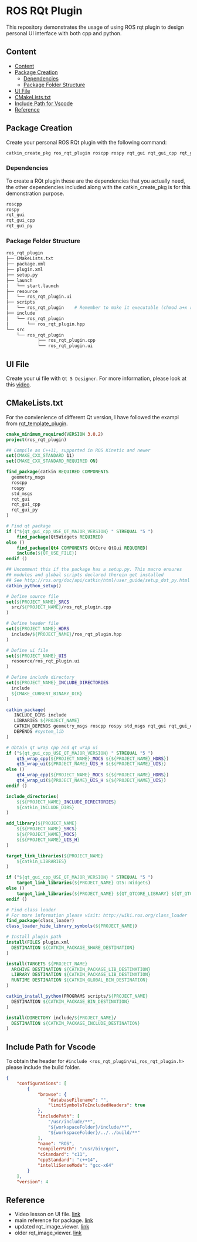 # ROS RQt Plugin

This repository demonstrates the usage of using ROS rqt plugin to design personal UI interface with both cpp and python.

## Content
- [Content](#Content)
- [Package Creation](#Package-Creation)
  - [Dependencies](#Dependencies)
  - [Package Folder Structure](#Package-Folder-Structure)
- [UI File](#UI-File)
- [CMakeLists.txt](#CMakeListstxt)
- [Include Path for Vscode](#Include-Path-for-Vscode)
- [Reference](#Reference)

## Package Creation

Create your personal ROS RQt plugin with the following command:
```bash
catkin_create_pkg ros_rqt_plugin roscpp rospy rqt_gui rqt_gui_cpp rqt_gui_py std_msgs 
```
### Dependencies

To create a RQt plugin these are the dependencies that you actually need, the other dependencies included along with the catkin_create_pkg is for this demonstration purpose.  
```bash
roscpp
rospy
rqt_gui
rqt_gui_cpp
rqt_gui_py
```

### Package Folder Structure
```bash
ros_rqt_plugin
├── CMakeLists.txt
├── package.xml
├── plugin.xml
├── setup.py
├── launch
│   └── start.launch
├── resource
│   └── ros_rqt_plugin.ui
├── scripts
│   └── ros_rqt_plugin    # Remember to make it executable (chmod a+x ros_rqt_plugin)
├── include
│   └── ros_rqt_plugin
│       └── ros_rqt_plugin.hpp
└── src
    └── ros_rqt_plugin
            ├── ros_rqt_plugin.cpp
            └── ros_rqt_plugin.ui
```
## UI File

Create your ui file with `Qt 5 Designer`.
For more information, please look at this [video](https://www.youtube.com/watch?v=2mIyZX6x-S0).

## CMakeLists.txt

For the convienience of different Qt version, I have followed the exampl from [rqt_template_plugin](https://github.com/marco-tranzatto/rqt_template_plugin).

```cmake
cmake_minimum_required(VERSION 3.0.2)
project(ros_rqt_plugin)

## Compile as C++11, supported in ROS Kinetic and newer
set(CMAKE_CXX_STANDARD 11)
set(CMAKE_CXX_STANDARD_REQUIRED ON)

find_package(catkin REQUIRED COMPONENTS
  geometry_msgs
  roscpp
  rospy
  std_msgs
  rqt_gui
  rqt_gui_cpp
  rqt_gui_py
)

# Find qt package
if ("${qt_gui_cpp_USE_QT_MAJOR_VERSION} " STREQUAL "5 ")
    find_package(Qt5Widgets REQUIRED)
else ()
    find_package(Qt4 COMPONENTS QtCore QtGui REQUIRED)
    include(${QT_USE_FILE})
endif ()

## Uncomment this if the package has a setup.py. This macro ensures
## modules and global scripts declared therein get installed
## See http://ros.org/doc/api/catkin/html/user_guide/setup_dot_py.html
catkin_python_setup()

# Define source file
set(${PROJECT_NAME}_SRCS
  src/${PROJECT_NAME}/ros_rqt_plugin.cpp
)

# Define header file
set(${PROJECT_NAME}_HDRS
  include/${PROJECT_NAME}/ros_rqt_plugin.hpp
)

# Define ui file
set(${PROJECT_NAME}_UIS
  resource/ros_rqt_plugin.ui
)

# Define include directory
set(${PROJECT_NAME}_INCLUDE_DIRECTORIES
  include
  ${CMAKE_CURRENT_BINARY_DIR}
)

catkin_package(
   INCLUDE_DIRS include
   LIBRARIES ${PROJECT_NAME}
   CATKIN_DEPENDS geometry_msgs roscpp rospy std_msgs rqt_gui rqt_gui_cpp rqt_gui_py
   DEPENDS #system_lib
)

# Obtain qt wrap cpp and qt wrap ui
if ("${qt_gui_cpp_USE_QT_MAJOR_VERSION} " STREQUAL "5 ")
    qt5_wrap_cpp(${PROJECT_NAME}_MOCS ${${PROJECT_NAME}_HDRS})
    qt5_wrap_ui(${PROJECT_NAME}_UIS_H ${${PROJECT_NAME}_UIS})
else ()
    qt4_wrap_cpp(${PROJECT_NAME}_MOCS ${${PROJECT_NAME}_HDRS})
    qt4_wrap_ui(${PROJECT_NAME}_UIS_H ${${PROJECT_NAME}_UIS})
endif ()

include_directories(
    ${${PROJECT_NAME}_INCLUDE_DIRECTORIES}
    ${catkin_INCLUDE_DIRS}
)

add_library(${PROJECT_NAME}
    ${${PROJECT_NAME}_SRCS}
    ${${PROJECT_NAME}_MOCS}
    ${${PROJECT_NAME}_UIS_H}
)

target_link_libraries(${PROJECT_NAME}
    ${catkin_LIBRARIES}
)

if ("${qt_gui_cpp_USE_QT_MAJOR_VERSION} " STREQUAL "5 ")
    target_link_libraries(${PROJECT_NAME} Qt5::Widgets)
else ()
    target_link_libraries(${PROJECT_NAME} ${QT_QTCORE_LIBRARY} ${QT_QTGUI_LIBRARY})
endif ()

# Find class loader
# For more information please visit: http://wiki.ros.org/class_loader
find_package(class_loader)
class_loader_hide_library_symbols(${PROJECT_NAME})

# Install plugin path
install(FILES plugin.xml
  DESTINATION ${CATKIN_PACKAGE_SHARE_DESTINATION}
)

install(TARGETS ${PROJECT_NAME}
  ARCHIVE DESTINATION ${CATKIN_PACKAGE_LIB_DESTINATION}
  LIBRARY DESTINATION ${CATKIN_PACKAGE_LIB_DESTINATION}
  RUNTIME DESTINATION ${CATKIN_GLOBAL_BIN_DESTINATION}
)

catkin_install_python(PROGRAMS scripts/${PROJECT_NAME}
  DESTINATION ${CATKIN_PACKAGE_BIN_DESTINATION}
)

install(DIRECTORY include/${PROJECT_NAME}/
  DESTINATION ${CATKIN_PACKAGE_INCLUDE_DESTINATION}
)
```

## Include Path for Vscode

To obtain the header for `#include <ros_rqt_plugin/ui_ros_rqt_plugin.h>` please include the build folder.  
```json
{
    "configurations": [
        {
            "browse": {
                "databaseFilename": "",
                "limitSymbolsToIncludedHeaders": true
            },
            "includePath": [
                "/usr/include/**",
                "${workspaceFolder}/include/**",
                "${workspaceFolder}/../../build/**"
            ],
            "name": "ROS",
            "compilerPath": "/usr/bin/gcc",
            "cStandard": "c11",
            "cppStandard": "c++14",
            "intelliSenseMode": "gcc-x64"
        }
    ],
    "version": 4
```

## Reference

- Video lesson on UI file. [link](https://www.youtube.com/watch?v=2mIyZX6x-S0)
- main reference for package. [link](https://github.com/marco-tranzatto/rqt_template_plugin)
- updated rqt_image_viewer. [link](https://github.com/ros-visualization/rqt_image_view)
- older rqt_image_viewer. [link](https://github.com/ros-visualization/rqt_common_plugins/tree/619481f13084db01c7e2233b754bb0409ce1c44a/rqt_image_view)
